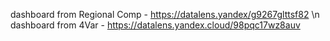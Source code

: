 dashboard from Regional Comp - https://datalens.yandex/g9267glttsf82 \n
dashboard from 4Var - https://datalens.yandex.cloud/98pqc17wz8auv
